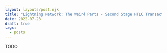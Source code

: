 ```yaml
---
layout: layouts/post.njk
title: "Lightning Network: The Weird Parts - Second Stage HTLC Transactions"
date: 2022-07-23
draft: true
tags: 
  - posts
---
```


TODO
